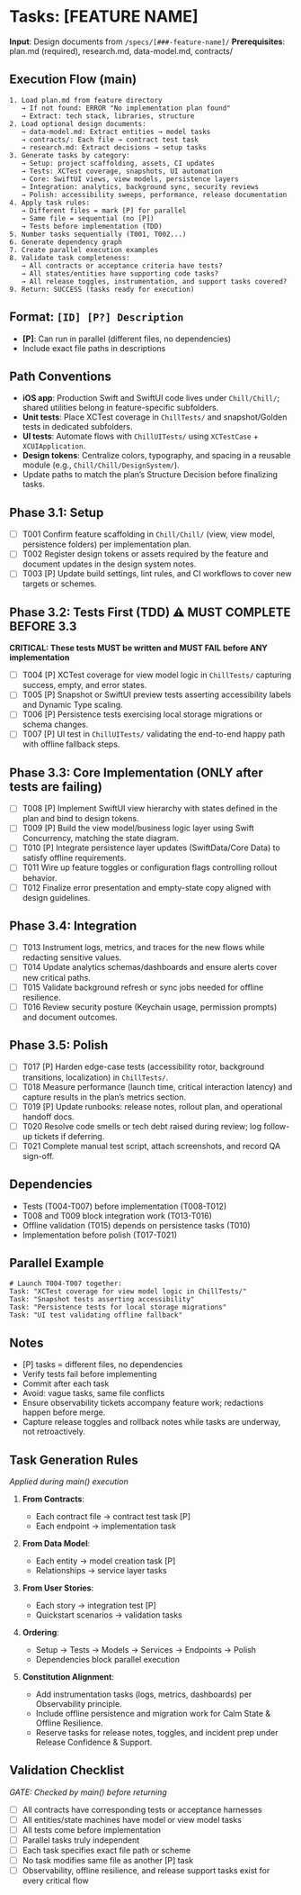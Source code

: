 # Tasks: [FEATURE NAME]

**Input**: Design documents from `/specs/[###-feature-name]/`
**Prerequisites**: plan.md (required), research.md, data-model.md, contracts/

## Execution Flow (main)
```
1. Load plan.md from feature directory
   → If not found: ERROR "No implementation plan found"
   → Extract: tech stack, libraries, structure
2. Load optional design documents:
   → data-model.md: Extract entities → model tasks
   → contracts/: Each file → contract test task
   → research.md: Extract decisions → setup tasks
3. Generate tasks by category:
   → Setup: project scaffolding, assets, CI updates
   → Tests: XCTest coverage, snapshots, UI automation
   → Core: SwiftUI views, view models, persistence layers
   → Integration: analytics, background sync, security reviews
   → Polish: accessibility sweeps, performance, release documentation
4. Apply task rules:
   → Different files = mark [P] for parallel
   → Same file = sequential (no [P])
   → Tests before implementation (TDD)
5. Number tasks sequentially (T001, T002...)
6. Generate dependency graph
7. Create parallel execution examples
8. Validate task completeness:
   → All contracts or acceptance criteria have tests?
   → All states/entities have supporting code tasks?
   → All release toggles, instrumentation, and support tasks covered?
9. Return: SUCCESS (tasks ready for execution)
```

## Format: `[ID] [P?] Description`
- **[P]**: Can run in parallel (different files, no dependencies)
- Include exact file paths in descriptions

## Path Conventions
- **iOS app**: Production Swift and SwiftUI code lives under `Chill/Chill/`; shared utilities belong in feature-specific subfolders.
- **Unit tests**: Place XCTest coverage in `ChillTests/` and snapshot/Golden tests in dedicated subfolders.
- **UI tests**: Automate flows with `ChillUITests/` using `XCTestCase` + `XCUIApplication`.
- **Design tokens**: Centralize colors, typography, and spacing in a reusable module (e.g., `Chill/Chill/DesignSystem/`).
- Update paths to match the plan’s Structure Decision before finalizing tasks.

## Phase 3.1: Setup
- [ ] T001 Confirm feature scaffolding in `Chill/Chill/` (view, view model, persistence folders) per implementation plan.
- [ ] T002 Register design tokens or assets required by the feature and document updates in the design system notes.
- [ ] T003 [P] Update build settings, lint rules, and CI workflows to cover new targets or schemes.

## Phase 3.2: Tests First (TDD) ⚠️ MUST COMPLETE BEFORE 3.3
**CRITICAL: These tests MUST be written and MUST FAIL before ANY implementation**
- [ ] T004 [P] XCTest coverage for view model logic in `ChillTests/` capturing success, empty, and error states.
- [ ] T005 [P] Snapshot or SwiftUI preview tests asserting accessibility labels and Dynamic Type scaling.
- [ ] T006 [P] Persistence tests exercising local storage migrations or schema changes.
- [ ] T007 [P] UI test in `ChillUITests/` validating the end-to-end happy path with offline fallback steps.

## Phase 3.3: Core Implementation (ONLY after tests are failing)
- [ ] T008 [P] Implement SwiftUI view hierarchy with states defined in the plan and bind to design tokens.
- [ ] T009 [P] Build the view model/business logic layer using Swift Concurrency, matching the state diagram.
- [ ] T010 [P] Integrate persistence layer updates (SwiftData/Core Data) to satisfy offline requirements.
- [ ] T011 Wire up feature toggles or configuration flags controlling rollout behavior.
- [ ] T012 Finalize error presentation and empty-state copy aligned with design guidelines.

## Phase 3.4: Integration
- [ ] T013 Instrument logs, metrics, and traces for the new flows while redacting sensitive values.
- [ ] T014 Update analytics schemas/dashboards and ensure alerts cover new critical paths.
- [ ] T015 Validate background refresh or sync jobs needed for offline resilience.
- [ ] T016 Review security posture (Keychain usage, permission prompts) and document outcomes.

## Phase 3.5: Polish
- [ ] T017 [P] Harden edge-case tests (accessibility rotor, background transitions, localization) in `ChillTests/`.
- [ ] T018 Measure performance (launch time, critical interaction latency) and capture results in the plan’s metrics section.
- [ ] T019 [P] Update runbooks: release notes, rollout plan, and operational handoff docs.
- [ ] T020 Resolve code smells or tech debt raised during review; log follow-up tickets if deferring.
- [ ] T021 Complete manual test script, attach screenshots, and record QA sign-off.

## Dependencies
- Tests (T004-T007) before implementation (T008-T012)
- T008 and T009 block integration work (T013-T016)
- Offline validation (T015) depends on persistence tasks (T010)
- Implementation before polish (T017-T021)

## Parallel Example
```
# Launch T004-T007 together:
Task: "XCTest coverage for view model logic in ChillTests/"
Task: "Snapshot tests asserting accessibility"
Task: "Persistence tests for local storage migrations"
Task: "UI test validating offline fallback"
```

## Notes
- [P] tasks = different files, no dependencies
- Verify tests fail before implementing
- Commit after each task
- Avoid: vague tasks, same file conflicts
- Ensure observability tickets accompany feature work; redactions happen before merge.
- Capture release toggles and rollback notes while tasks are underway, not retroactively.

## Task Generation Rules
*Applied during main() execution*

1. **From Contracts**:
   - Each contract file → contract test task [P]
   - Each endpoint → implementation task
   
2. **From Data Model**:
   - Each entity → model creation task [P]
   - Relationships → service layer tasks
   
3. **From User Stories**:
   - Each story → integration test [P]
   - Quickstart scenarios → validation tasks

4. **Ordering**:
   - Setup → Tests → Models → Services → Endpoints → Polish
   - Dependencies block parallel execution
   
5. **Constitution Alignment**:
   - Add instrumentation tasks (logs, metrics, dashboards) per Observability principle.
   - Include offline persistence and migration work for Calm State & Offline Resilience.
   - Reserve tasks for release notes, toggles, and incident prep under Release Confidence & Support.

## Validation Checklist
*GATE: Checked by main() before returning*

- [ ] All contracts have corresponding tests or acceptance harnesses
- [ ] All entities/state machines have model or view model tasks
- [ ] All tests come before implementation
- [ ] Parallel tasks truly independent
- [ ] Each task specifies exact file path or scheme
- [ ] No task modifies same file as another [P] task
- [ ] Observability, offline resilience, and release support tasks exist for every critical flow

